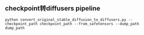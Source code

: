 ## checkpoint转diffusers pipeline

```shell
python convert_original_stable_diffusion_to_diffusers.py --checkpoint_path checkpoint_path --from_safetensors --dump_path dump_path
```

